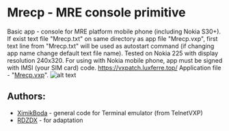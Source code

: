 # Mrecp - MRE console primitive
Basic app - console for MRE platform mobile phone (including Nokia S30+). If exist text file "Mrecp.txt" on same directory as app file "Mrecp.vxp",
first text line  from "Mrecp.txt" will be used as autostart command (if changing app name change default text file name). Tested on Nokia 225 with display resolution 240x320. 
For using with Nokia mobile phone, app must be signed with IMSI (your SIM card) code.
https://vxpatch.luxferre.top/
Application file - "[Mrecp.vxp](https://github.com/RDZDX/mrecp/blob/main/Mrecp.vxp?raw=true)".
![alt text](https://rdzdx.github.io/mrecp/picture.jpg)

## Authors:
- [XimikBoda](https://github.com/XimikBoda) - general code for Terminal emulator (from TelnetVXP)
- [RDZDX](https://github.com/RDZDX) - for adaptation
